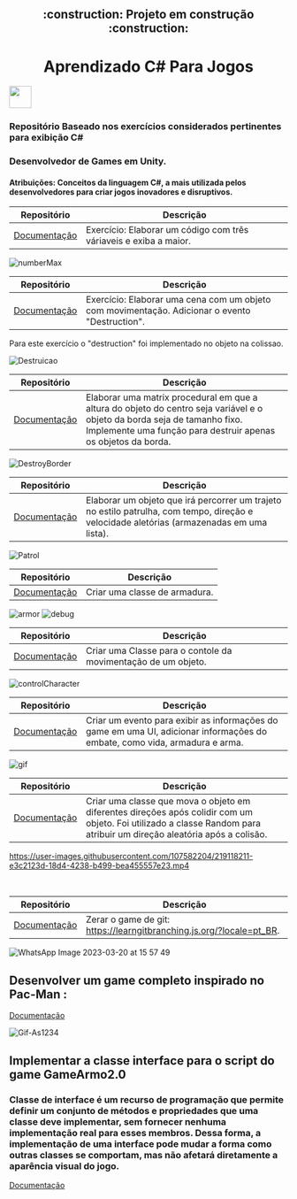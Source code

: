 
 <h2 align="center">  :construction: Projeto em construção :construction: </h2>


 <h1 align="center"> Aprendizado C# Para Jogos </h1>

 <img src="https://cdn.jsdelivr.net/gh/devicons/devicon/icons/csharp/csharp-original.svg" width="40" height="40"/>
<h3>Repositório Baseado nos exercícios considerados pertinentes para exibição C#</h3>
<h3>Desenvolvedor de Games em Unity.</h3>
<h4>Atribuições: Conceitos da linguagem C#, a mais utilizada pelos desenvolvedores para criar jogos inovadores e disruptivos.</h4>





| Repositório                                                                       | Descrição                                                  |
| --------------------------------------------------------------------------------- | ---------------------------------------------------------- | 
|[Documentação](https://github.com/iaraeliza/Aprendizado-C-SharpParaJogos/tree/mentoramacsharp/Exercicios/TresVariaveisExibaAMaior) | Exercício: Elaborar um código com três váriaveis e exiba a maior.                      


![numberMax](https://user-images.githubusercontent.com/107582204/202905013-8c77cfa7-61d5-40b6-b1af-44ae9ab10dad.jpeg)



| Repositório                                                                       | Descrição                                                  | 
| --------------------------------------------------------------------------------- | ---------------------------------------------------------- | 
|[Documentação](https://github.com/iaraeliza/Aprendizado-C-SharpParaJogos/tree/mentoramacsharp/Exercicios/Destruction) | Exercício: Elaborar uma cena com um objeto com movimentação. Adicionar o evento "Destruction".

Para este exercício o "destruction" foi implementado no objeto na colissao. 

![Destruicao](https://user-images.githubusercontent.com/107582204/203569210-99c43c8c-58f2-476c-a55f-f5b5178b7b7d.gif)

| Repositório                                                                       | Descrição                                                  | 
| --------------------------------------------------------------------------------- | ---------------------------------------------------------- | 
|[Documentação](https://github.com/iaraeliza/Aprendizado-C-SharpParaJogos/tree/mentoramacsharp/Exercicios/Matrix) |Elaborar uma matrix procedural em que a altura do objeto do centro seja variável e o objeto da borda seja de tamanho fixo.  Implemente uma função para destruir apenas os objetos da borda.

![DestroyBorder](https://user-images.githubusercontent.com/107582204/205990396-2dbd1d15-32ba-4823-9906-ccfca3c62866.gif)


| Repositório                                                                       | Descrição                                                  | 
| --------------------------------------------------------------------------------- | ---------------------------------------------------------- | 
|[Documentação](https://github.com/iaraeliza/Aprendizado-C-SharpParaJogos/tree/mentoramacsharp/Exercicios/AnimePatrulha) | Elaborar um objeto que irá percorrer um trajeto no estilo patrulha, com tempo, direção e velocidade aletórias (armazenadas em uma lista).

![Patrol](https://user-images.githubusercontent.com/107582204/206477018-cdf2ae4e-a3b8-41c6-bf83-e11589990412.gif)


| Repositório                                                                       | Descrição                                                  | 
| --------------------------------------------------------------------------------- | ---------------------------------------------------------- | 
|[Documentação](https://github.com/iaraeliza/Aprendizado-C-SharpParaJogos/tree/mentoramacsharp/Exercicios/GameArmor) | Criar uma classe de armadura.

![armor](https://user-images.githubusercontent.com/107582204/217835455-d537f7b5-c231-4c03-ac5d-b0c63ed1f573.jpeg)
![debug](https://user-images.githubusercontent.com/107582204/217835484-066daa89-01e7-4318-8dc2-3f01474e68d2.jpeg)

| Repositório                                                                       | Descrição                                                  | 
| --------------------------------------------------------------------------------- | ---------------------------------------------------------- | 
|[Documentação](https://github.com/iaraeliza/Aprendizado-C-SharpParaJogos/tree/mentoramacsharp/Exercicios/CharacterControl) | Criar uma Classe para o contole da movimentação de um objeto. 

![controlCharacter](https://user-images.githubusercontent.com/107582204/217836017-8ad13ed3-80d0-4558-a5fc-0128e759f687.png)



| Repositório                                                                       | Descrição                                                  | 
| --------------------------------------------------------------------------------- | ---------------------------------------------------------- | 
|[Documentação](https://github.com/iaraeliza/Aprendizado-C-SharpParaJogos/tree/mentoramacsharp/Exercicios/GameAmor2.0) | Criar um evento para exibir as informações do game em uma UI, adicionar informações do embate, como vida, armadura e arma.

![gif](https://user-images.githubusercontent.com/107582204/217834584-dd83e241-7492-441c-8d65-3f354e5dafbb.gif)

| Repositório                                                                       | Descrição                                                  | 
| --------------------------------------------------------------------------------- | ---------------------------------------------------------- | 
|[Documentação](https://github.com/iaraeliza/Aprendizado-C-SharpParaJogos/tree/mentoramacsharp/Exercicios/GameMoveRandom) | Criar uma classe que mova o objeto em diferentes direções após colidir com um objeto. Foi utilizado a classe Random para atribuir um direção aleatória após a colisão.




https://user-images.githubusercontent.com/107582204/219118211-e3c2123d-18d4-4238-b499-bea455557e23.mp4

<br>


| Repositório                                                                       | Descrição                                                  | 
| --------------------------------------------------------------------------------- | ---------------------------------------------------------- | 
|[Documentação](https://github.com/iaraeliza/Aprendizado-C-SharpParaJogos/tree/mentoramacsharp/Exercicios/GameGit) | Zerar o game de git: https://learngitbranching.js.org/?locale=pt_BR. 


![WhatsApp Image 2023-03-20 at 15 57 49](https://user-images.githubusercontent.com/107582204/226440100-b9ca46e4-ffc2-42bc-99f4-39b824309ea2.jpeg)


<h2>Desenvolver um game completo inspirado no Pac-Man : </h2> 

[Documentação](https://github.com/iaraeliza/pac-mania)

![Gif-As1234](https://user-images.githubusercontent.com/107582204/229520694-7b87855e-2cec-4ab0-be48-ec75563898b0.gif)

<h2>Implementar a classe interface para o script do game GameArmo2.0 </h2> 
<h3>Classe de interface é um recurso de programação que permite definir um conjunto de métodos e propriedades que uma classe deve implementar, sem fornecer nenhuma implementação real para esses membros. Dessa forma, a implementação de uma interface pode mudar a forma como outras classes se comportam, mas não afetará diretamente a aparência visual do jogo.</h3>

[Documentação](https://github.com/iaraeliza/Aprendizado-C-SharpParaJogos/tree/mentoramacsharp/Exercicios/GameAmor2.0)



